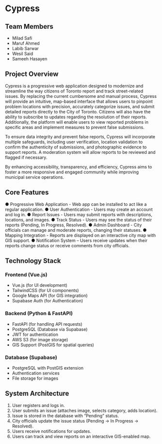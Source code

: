# Cypress

## Team Members
- Milad Safi
- Maruf Ahmed
- Labib Sarwar
- Wesil Said
- Sameeh Hasayen

## Project Overview
Cypress is a progressive web application designed to modernize and streamline the way citizens of Toronto report and track street-related issues. By replacing the current cumbersome and manual process, Cypress will provide an intuitive, map-based interface that allows users to pinpoint problem locations with precision, accurately categorize issues, and submit detailed reports directly to the City of Toronto. Citizens will also have the ability to subscribe to updates regarding the resolution of their reports. Additionally, the platform will enable users to view reported problems in specific areas and implement measures to prevent false submissions.

To ensure data integrity and prevent false reports, Cypress will incorporate multiple safeguards, including user verification, location validation to confirm the authenticity of submissions, and photographic evidence to support reports. A moderation system will allow reports to be reviewed and flagged if necessary.

By enhancing accessibility, transparency, and efficiency, Cypress aims to foster a more responsive and engaged community while improving municipal service operations.


## Core Features
● Progressive Web Application - Web app can be installed to act like a regular application.
● User Authentication - Users may create an account and log in.
● Report Issues - Users may submit reports with descriptions, locations, and images.
● Track Status - Users may see the status of their reports (Pending, In Progress, Resolved).
● Admin Dashboard - City officials can manage and moderate reports, changing their statuses.
● Mapping Integration - Reports are displayed on an interactive city map with GIS support.
● Notification System – Users receive updates when their reports change status or receive comments from city officials.


## Technology Stack

### Frontend (Vue.js)
- Vue.js (for UI development)
- TailwindCSS (for UI components)
- Google Maps API (for GIS integration)
- Supabase Auth (for Authentication)

### Backend (Python & FastAPI)
- FastAPI (for handling API requests)
- PostgreSQL (Database via Supabase)
- JWT for authentication
- AWS S3 (for image storage)
- GIS Support (PostGIS for spatial queries)


### Database (Supabase)
- PostgreSQL with PostGIS extension
- Authentication services
- File storage for images



## System Architecture
1. User registers and logs in.
2. User submits an issue (attaches image, selects category, adds location).
3. Issue is stored in the database with “Pending” status.
4. City officials update the issue status (Pending -> In Progress -> Resolved).
5. Users receive notifications for updates.
6. Users can track and view reports on an interactive GIS-enabled map.
